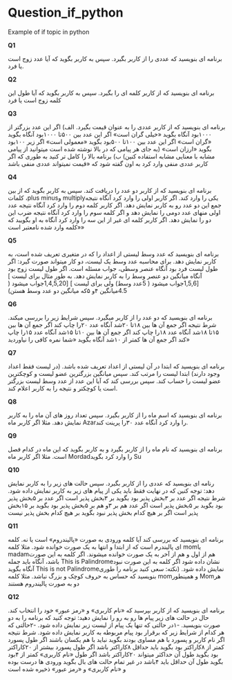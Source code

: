 # Question_if_python
Example of if topic in python

**Q1**


برنامه ای بنویسید که عددی را از کاربر بگیرد. سپس به کاربر بگوید که آیا عدد زوج است یا فرد.


**Q2**


برنامه ای بنویسید که از کاربر کلمه ای را بگیرد. سپس به کاربر بگوید که آیا طول این کلمه زوج
است یا فرد

**Q3**


برنامه ای بنویسید که از کاربر عددی را به عنوان قیمت بگیرد.
الف)
اگر این عدد بزرگتر از  ۱۰۰۰بود آنگاه بگوید «خیلی گران است»
اگر این عدد بین  ۵۰۰تا  ۱۰۰۰بود آنگاه بگوید «گران است»
اگر این عدد بین  ۱۰۰تا  ۵۰۰بود بگوید «معمولی است»
اگر زیر  ۱۰۰بود بگوید «ارزان است»
(به جای هر پیامی که در بالا نوشته شده است میتوانید از پیامی مشابه با معنایی مشابه
استفاده کنین)
ب) برنامه بالا را کامل تر کنید به طوری که اگر کاربر عددی منفی وارد کرد به اون گفته شود
که «قیمت نمیتواند عددی منفی باشد


**Q4**


برنامه ای بنویسید که از کاربر دو عدد را دریافت کند. سپس به کاربر بگوید که از بین کلمات ،plus
 minusو  multiplyیکی را وارد کند. اگر کاربر اولی را وارد کرد آنگاه نتیجه جمع این دو عدد رو به
کاربر نمایش دهد. اگر کاربر کلمه دوم را وارد کرد آنگاه نتیجه عدد اولی منهای عدد دومی را نمایش
دهد و اگر کلمه سوم را وارد کرد آنگاه نتیجه ضرب این دو را نمایش دهد.
اگر کاربر کلمه ای غیر از این سه را وارد کرد آنگاه به او بگویید که «کلمه وارد شده نامعتبر است»


**Q5**

برنامه ای بنویسید که عدد وسط لیستی از اعداد را که در متغیری تعریف شده است، به کاربر
نمایش دهد. برای محاسبه عدد وسط یک لیست، دو کار میتواند صورت گیرد:
اگر طول لیست فرد بود آنگاه عنصر وسطی، جواب مسئله است.
اگر طول لیست زوج بود آنگاه میانگین دو عنصر وسط را به کاربر نمایش دهد.
به طور مثال برای لیست ] [1,5,6جواب میشود ( 5عدد وسط)
ولی برای لیست ] [1,4,5,20جواب میشود ( 4.5میانگین  ۴و  ۵که میانگین دو عدد وسط هستن)

**Q6**

برنامه ای بنویسید که دو عدد را از کاربر میگیرد. سپس شرایط زیر را بررسی میکند.
شرط نتیجه
اگر جمع آن ها بین  ۱۸تا ۲۰شد آنگاه عدد  ۲۰را چاپ کند
اگر جمع آن ها بین  ۱۵تا  ۱۸شد آنگاه عدد  ۱۸را چاپ کند
اگر جمع آن ها بین ۱۰تا  ۱۵شد آنگاه عدد  ۱۵را چاپ کند
اگر جمع آن ها کمتر از ۱۰شد آنگاه بگوید «شما نمره کافی را نیاوردید»


**Q7**

برنامه ای بنویسید که ابتدا در آن لیستی از اعداد تعریف شده باشد. (در لیست فقط اعداد وجود
دارند)
ابتدا لیست را مرتب کند. سپس میانگین بزرگترین عضو لیست و کوچکترین عضو لیست را حساب کند. سپس بررسی کند که آیا این عدد از عدد وسط لیست بزرگتر است یا کوچکتر و نتیجه را به کاربر
اعلام کند.


**Q8**

برنامه ای بنویسید که اسم ماه را از کاربر بگیرد. سپس تعداد روز های آن ماه را به کاربر نمایش
دهد. مثلا اگر کاربر ماه  Azarرا وارد کرد آنگاه عدد  ۳۰را پرینت کند.



**Q9**

برنامه ای بنویسید که نام ماه را از کاربر بگیرد و به کاربر بگوید که این ماه در کدام فصل است.
مثلا اگر کاربر ماه  Mordadرا وارد کرد بگوید Su


**Q10**

رنامه ای بنویسید که عددی را از کاربر بگیرد. سپس حالت های زیر را به کاربر نمایش دهد:
توجه کنین که در نهایت فقط باید یکی از پیام های زیر به کاربر نمایش داده شود.
شرط نتیجه
اگر عدد بر  ۳بخش پذیر بود بگوید بر  ۳بخش پذیر است
اگر عدد بر  ۵بخش پذیر بود بگوید بر  ۵بخش پذیر است
اگر عدد هم بر  ۳و هم بر  ۵بخش پذیر بود بگوید بر  ۱۵بخش پذیر است
اگر بر هیچ کدام بخش پذیر نبود بگوید بر هیچ کدام بخش پذیر نیست


**Q11**

برنامه ای بنویسید که بررسی کند آیا کلمه ورودی به صورت «پالیندروم» است یا نه.
کلمه ای پالیندرم است که از ابتدا و انتها به یک صورت خوانده شود. مثلا کلمه  momیا  madamهم
از اول و هم از آخر به یک صورت خوانده میشوند.
اگر کلمه به این صورت باشد، آنگاه باید جمله  This is Palindromeنشان داده شود
اگر کلمه به این صورت نبود آنگاه بگوید  This is not Palindromeنمایش داده شود.
(نکته: سعی کنید برنامه را طوری بنویسید که حساس به حروف کوچک و بزرگ نباشد. مثلا کلمه
 momو همینطور  Momهر دو به صورت پالیندروم هستند


**Q12**



برنامه ای بنویسید که از کاربر بپرسید که «نام کاربری» و «رمز عبور» خود را انتخاب کند.
حال در حالت های زیر پیام ها رو به رو را نمایش دهید:
توجه کنید که برنامه را به دو صورت بنویسید.  -۱در حالتی که تنها یک پیام از لیست زیر نمایش داده
شود.  -۲حالتی که هر کدام از شرایط زیر که برقرار بود پیام مربوطه به کاربر نمایش داده شود.
شرط نتیجه
اگر نام کاربر و پسورد با هم مساوی بودند بگوید نباید با هم یکسان باشند
اگر طول پسورد کمتر از  ۸کاراکتر بود بگوید باید حداقل  ۸کاراکتر باشد
اگر طول پسورد بیشتر از ۲۰کاراکتر بود بگوید طول آن حداکثر میتواند  ۲۰کاراکتر باشد
اگر طول «نام کاربری» کمتر از  ۴بود بگوید طول آن حداقل باید  ۴باشد
در غیر تمام حالت های بال بگوید ورودی ها درست بوده و «نام کاربری» و
«رمز عبور» ذخیره شده است
